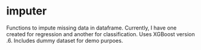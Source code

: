 # imputer
Functions to impute missing data in dataframe. Currently, I have one created for regression and another for classification. Uses XGBoost version  .6. Includes dummy dataset for demo purpoes. 
